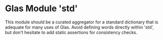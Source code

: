 # Glas Module 'std'

This module should be a curated aggregator for a standard dictionary that is adequate for many uses of Glas. Avoid defining words directly within 'std', but don't hesitate to add static assertions for consistency checks. 




